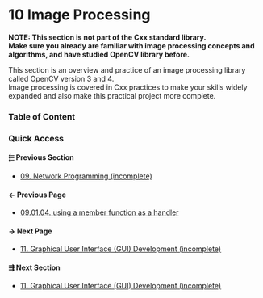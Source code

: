 # 10 Image Processing

**NOTE: This section is not part of the Cxx standard library.  
Make sure you already are familiar with image processing concepts and
algorithms, and have studied OpenCV library before.**

This section is an overview and practice of an image processing library called
OpenCV version 3 and 4.  
Image processing is covered in Cxx practices to make your skills widely expanded
and also make this practical project more complete.

### Table of Content

### Quick Access

<div class="previous_section pagination">

#### &#11057; Previous Section

* [09. Network Programming &lpar;incomplete&rpar;](./../09.network_programming/README.md)
</div>

<div class="previous_page pagination">

#### &#8592; Previous Page

* [09.01.04. using a member function as a handler](./../09.network_programming/01.basics/04.member.md)

</div>
<div class="next_page pagination">

#### &#8594; Next Page

* [11. Graphical User Interface &lpar;GUI&rpar; Development &lpar;incomplete&rpar;](./../11.gui/README.md)

</div>
<div class="next_section pagination">

#### &#8694; Next Section

* [11. Graphical User Interface &lpar;GUI&rpar; Development &lpar;incomplete&rpar;](./../11.gui/README.md)

</div>
